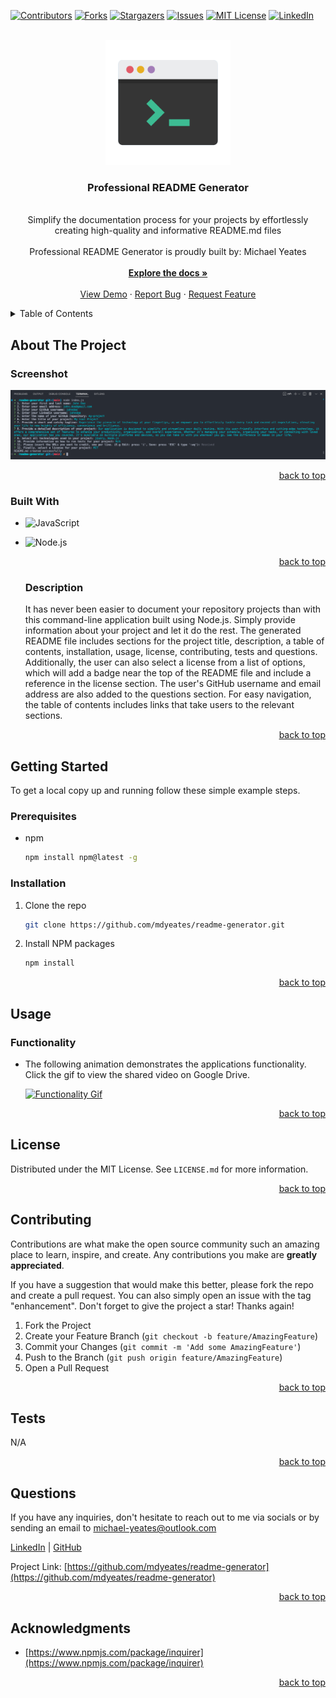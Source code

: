 <a name="readme-top"></a>

  <!-- PROJECT SHIELDS -->

[![Contributors][contributors-shield]][contributors-url]
[![Forks][forks-shield]][forks-url]
[![Stargazers][stars-shield]][stars-url]
[![Issues][issues-shield]][issues-url]
[![MIT License][license-shield]][license-url]
[![LinkedIn][linkedin-shield]][linkedin-url]

  <!-- PROJECT LOGO -->

  <br />
  <div align="center">
    <a href="https://github.com/mdyeates/readme-generator">
      <img src="assets/logo.png" alt="Logo" width="200" height="200">
    </a>
    <h3 align="center">Professional README Generator</h3>
    <p align="center">
    <br/>
    Simplify the documentation process for your projects by effortlessly creating high-quality and informative README.md files
    <br/>
      <br/>
      Professional README Generator is proudly built by: Michael Yeates
      <br/>
      <br/>
      <a href="https://github.com/mdyeates/readme-generator"><strong>Explore the docs »</strong></a>
      <br/>
      <br/>
      <a href="https://drive.google.com/file/d/1An-iMejFYy7drNO4IRWt8gJLWnfxd_21/view">View Demo</a>
      ·
      <a href="https://github.com/mdyeates/readme-generator/issues">Report Bug</a>
      ·
      <a href="https://github.com/mdyeates/readme-generator/issues">Request Feature</a>
    </p>
  </div>
  
  <!-- TABLE OF CONTENTS -->

  <details>
    <summary>Table of Contents</summary>
    <ol>
      <li>
        <a href="#about-the-project">About The Project</a>
        <ul>
          <li><a href="#screenshot">Screenshot</a></li>
          <li><a href="#built-with">Built With</a></li>
          <li><a href="#description">Description</a></li>
        </ul>
      </li>
      <li>
          <a href="#getting-started">Getting Started</a>
        <ul>
          <li><a href="#prerequisites">Prerequisites</a></li>
          <li><a href="#installation">Installation</a></li>
        </ul>
      </li>
      <li>
          <a href="#usage">Usage</a>
        <ul>
          <li><a href="#functionality">Functionality</a></li>
    <!-- <li><a href="#mobile-responsive">Mobile Responsive</a></li> -->
        </ul>
      </li>
      <li><a href="#license">License</a></li>
      <li><a href="#contributing">Contributing</a></li>
      <li><a href="#tests">Tests</a></li>
      <li><a href="#questions">Questions</a></li>
      <li><a href="#acknowledgments">Acknowledgments</a></li>
    </ol>
  </details>
  
  <!-- ABOUT THE PROJECT -->
  
  ## About The Project
  
  ### Screenshot
  
  [![Professional README Generator Screen Shot][product-screenshot]](https://drive.google.com/file/d/1An-iMejFYy7drNO4IRWt8gJLWnfxd_21/view)
  
  <p align="right"><a href="#readme-top">back to top</a></p>
  
  ### Built With
  
  - ![JavaScript](https://img.shields.io/badge/JavaScript-20232A?style=for-the-badge&logo=JavaScript&logoColor=FCDD32)

- ![Node.js](https://img.shields.io/badge/Node.js-376e05?style=for-the-badge&logo=Node.js&logoColor=white)

  <p align="right"><a href="#readme-top">back to top</a></p>

  ### Description

  It has never been easier to document your repository projects than with this command-line application built using Node.js. Simply provide information about your project and let it do the rest. The generated README file includes sections for the project title, description, a table of contents, installation, usage, license, contributing, tests and questions. Additionally, the user can also select a license from a list of options, which will add a badge near the top of the README file and include a reference in the license section. The user's GitHub username and email address are also added to the questions section. For easy navigation, the table of contents includes links that take users to the relevant sections.

  <p align="right"><a href="#readme-top">back to top</a></p>

<!-- GETTING STARTED -->

## Getting Started

To get a local copy up and running follow these simple example steps.

### Prerequisites

- npm
  ```sh
  npm install npm@latest -g
  ```

### Installation

1. Clone the repo
   ```sh
   git clone https://github.com/mdyeates/readme-generator.git
   ```
2. Install NPM packages
   ```sh
   npm install
   ```

  <p align="right"><a href="#readme-top">back to top</a></p>
  
  <!-- USAGE EXAMPLES -->
  
  ## Usage
  
  ### Functionality
  
  - The following animation demonstrates the applications functionality. Click the gif to view the shared video on Google Drive.
  
    [![Functionality Gif][functionality-gif]](https://drive.google.com/file/d/1An-iMejFYy7drNO4IRWt8gJLWnfxd_21/view)

  <p align="right"><a href="#readme-top">back to top</a></p>
  
  <!--### Mobile Responsive
  
  - As demonstrated in the screenshot below, this application is designed to be responsive and adjust seamlessly to fit various screen sizes
  
    [![Responsiveness Screenshot][responsive-screenshot]](https://mdyeates.github.io/readme-generator/)
  
  <p align="right"><a href="#readme-top">back to top</a></p> -->

  <!-- LICENSE -->

## License

Distributed under the MIT License. See `LICENSE.md` for more information.

  <p align="right"><a href="#readme-top">back to top</a></p>
  
  <!-- CONTRIBUTING -->
  
  ## Contributing
  
  Contributions are what make the open source community such an amazing place to learn, inspire, and create. Any contributions you make are **greatly appreciated**.
  
  If you have a suggestion that would make this better, please fork the repo and create a pull request. You can also simply open an issue with the tag "enhancement".
  Don't forget to give the project a star! Thanks again!
  
  1. Fork the Project
  2. Create your Feature Branch (`git checkout -b feature/AmazingFeature`)
  3. Commit your Changes (`git commit -m 'Add some AmazingFeature'`)
  4. Push to the Branch (`git push origin feature/AmazingFeature`)
  5. Open a Pull Request
  
  <p align="right"><a href="#readme-top">back to top</a></p>

  <!-- TESTS -->

## Tests

N/A

  <p align="right"><a href="#readme-top">back to top</a></p>
  
  <!-- QUESTIONS -->
  
  ## Questions

If you have any inquiries, don't hesitate to reach out to me via socials or by sending an email to <a href="mailto:michael-yeates@outlook.com">michael-yeates@outlook.com</a>

<a href="https://www.linkedin.com/in/mdyeates/">LinkedIn</a> | <a href="https://github.com/mdyeates/">GitHub</a>

Project Link: [https://github.com/mdyeates/readme-generator](https://github.com/mdyeates/readme-generator)

  <p align="right"><a href="#readme-top">back to top</a></p>
  
  <!-- ACKNOWLEDGMENTS -->
  
  ## Acknowledgments

- [https://www.npmjs.com/package/inquirer](https://www.npmjs.com/package/inquirer)

  <p align="right"><a href="#readme-top">back to top</a></p>

  <!-- MARKDOWN LINKS & IMAGES -->

[contributors-shield]: https://img.shields.io/github/contributors/mdyeates/readme-generator.svg?style=for-the-badge
[contributors-url]: https://github.com/mdyeates/readme-generator/graphs/contributors
[forks-shield]: https://img.shields.io/github/forks/mdyeates/readme-generator.svg?style=for-the-badge
[forks-url]: https://github.com/mdyeates/readme-generator/network/members
[stars-shield]: https://img.shields.io/github/stars/mdyeates/readme-generator.svg?style=for-the-badge
[stars-url]: https://github.com/mdyeates/readme-generator/stargazers
[issues-shield]: https://img.shields.io/github/issues/mdyeates/readme-generator.svg?style=for-the-badge
[issues-url]: https://github.com/mdyeates/readme-generator/issues
[license-shield]: https://img.shields.io/github/license/mdyeates/readme-generator.svg?style=for-the-badge
[license-url]: https://github.com/mdyeates/readme-generator/blob/main/LICENSE
[linkedin-shield]: https://img.shields.io/badge/-LinkedIn-black.svg?style=for-the-badge&logo=linkedin&colorB=555
[linkedin-url]: https://linkedin.com/in/mdyeates

  <!-- UPDATE PLACEHOLDER IMAGES HERE -->

[product-screenshot]: assets/screenshot.png
[functionality-gif]: assets/readme-gen.gif
[responsive-screenshot]: https://placehold.co/600x400?text=Placeholder
